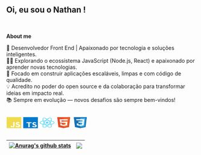 ## Oi, eu sou o Nathan !

<br />

**About me**

🎯 Desenvolvedor Front End | Apaixonado por tecnologia e soluções inteligentes.
<br>
👨‍💻 Explorando o ecossistema JavaScript (Node.js, React) e apaixonado por aprender novas tecnologias.
<br>
🚀 Focado em construir aplicações escaláveis, limpas e com código de qualidade.
<br>
💡 Acredito no poder do open source e da colaboração para transformar ideias em impacto real.
<br>
📚 Sempre em evolução — novos desafios são sempre bem-vindos!
<br>

<div style="display: inline_block"><br>
  <img align="center" alt="Nathan-Js" height="30" width="40" src="https://raw.githubusercontent.com/devicons/devicon/master/icons/javascript/javascript-plain.svg">
  <img align="center" alt="Nathan-Ts" height="30" width="40" src="https://raw.githubusercontent.com/devicons/devicon/master/icons/typescript/typescript-plain.svg">
  <img align="center" alt="Nathan-React" height="30" width="40" src="https://raw.githubusercontent.com/devicons/devicon/master/icons/react/react-original.svg">
  <img align="center" alt="Nathan-HTML" height="30" width="40" src="https://raw.githubusercontent.com/devicons/devicon/master/icons/html5/html5-original.svg">
  <img align="center" alt="Nathan-CSS" height="30" width="40" src="https://raw.githubusercontent.com/devicons/devicon/master/icons/css3/css3-original.svg">
</div> 
<br>

|<a href="https://github.com/anuraghazra/github-readme-stats"><img align="center" src="https://github-readme-stats.vercel.app/api?username=nathanmenddes&show_icons=true&include_all_commits=true&theme=tokyonight&hide_border=true" alt="Anurag's github stats" /></a> | <a href="https://github.com/anuraghazra/github-readme-stats"><img align="center" src="https://github-readme-stats.vercel.app/api/top-langs/?username=nathanmenddes&layout=compact&theme=tokyonight&hide_border=true" /></a>|
| ------------- | ------------- |

